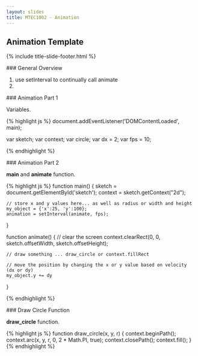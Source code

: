```yaml
---
layout: slides
title: MTEC1002 - Animation
---
```


<section markdown="block" class="title-slide">

# Animation Template

{% include title-slide-footer.html %}
</section>



<section markdown="block">
### General Overview

1. use setInterval to continually call animate
2. 
</section>

<section markdown="block">
### Animation Part 1

Variables.

{% highlight js %}
document.addEventListener('DOMContentLoaded', main);

var sketch;
var context;
var circle;
var dx = 2;
var fps = 10;

{% endhighlight %}
</section>

<section markdown="block">
### Animation Part 2

__main__ and __animate__ function.

{% highlight js %}
function main() {
	sketch = document.getElementById('sketch');
	context = sketch.getContext("2d");

	// store x and y values here... as well as radius or width and height
	my_object = {'x':25, 'y':100};
	animation = setInterval(animate, fps);
}

function animate() {
	// clear the screen
	context.clearRect(0, 0, sketch.offsetWidth, sketch.offsetHeight);

	// draw something ... draw_circle or context.fillRect

	// move the position by changing the x or y value based on velocity (dx or dy)
	my_object.y += dy
}

{% endhighlight %}
</section>

<section markdown="block">
### Draw Circle Function

__draw_circle__ function.

{% highlight js %}
function draw_circle(x, y, r) {
	context.beginPath();
	context.arc(x, y, r, 0, 2 * Math.PI, true);
	context.closePath();
	context.fill();
}
{% endhighlight %}
</section>
